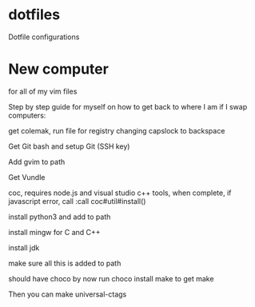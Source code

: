 # dotfiles
Dotfile configurations

# New computer
for all of my vim files

Step by step guide for myself on how to get back to where I am if I swap computers:

get colemak, run file for registry changing capslock to backspace

Get Git bash and setup Git (SSH key)

Add gvim to path

Get Vundle

coc, requires node.js and visual studio c++ tools, when complete, if javascript error, call :call coc#util#install()

install python3 and add to path

install mingw for C and C++

install jdk

make sure all this is added to path

should have choco by now run choco install make to get make

Then you can make universal-ctags
